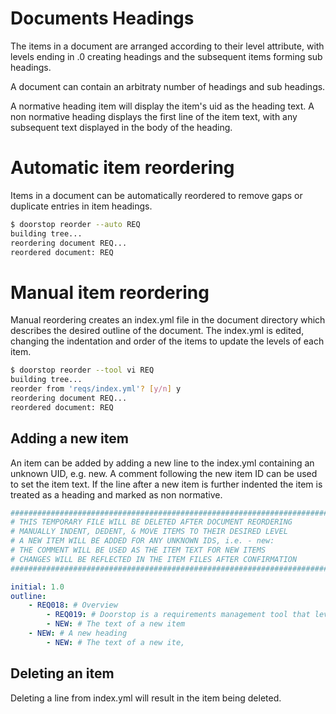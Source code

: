 # Documents Headings

The items in a document are arranged according to their level attribute, with levels ending in .0
creating headings and the subsequent items forming sub headings.

A document can contain an arbitraty number of headings and sub headings.

A normative heading item will display the item's uid as the heading text. A non normative heading
displays the first line of the item text, with any subsequent text displayed in the body of the heading.


# Automatic item reordering

Items in a document can be automatically reordered to remove gaps or duplicate entries in item headings.

```sh
$ doorstop reorder --auto REQ
building tree...
reordering document REQ...
reordered document: REQ
```

# Manual item reordering

Manual reordering creates an index.yml file in the document directory which describes the desired outline
of the document. The index.yml is edited, changing the indentation and order of the items to update the
levels of each item.

```sh
$ doorstop reorder --tool vi REQ
building tree...
reorder from 'reqs/index.yml'? [y/n] y
reordering document REQ...
reordered document: REQ
```

## Adding a new item

An item can be added by adding a new line to the index.yml containing an unknown UID, e.g. new.
A comment following the new item ID can be used to set the item text.
If the line after a new item is further indented the item is treated as a heading and marked
as non normative.

```yaml
###############################################################################
# THIS TEMPORARY FILE WILL BE DELETED AFTER DOCUMENT REORDERING
# MANUALLY INDENT, DEDENT, & MOVE ITEMS TO THEIR DESIRED LEVEL
# A NEW ITEM WILL BE ADDED FOR ANY UNKNOWN IDS, i.e. - new:
# THE COMMENT WILL BE USED AS THE ITEM TEXT FOR NEW ITEMS
# CHANGES WILL BE REFLECTED IN THE ITEM FILES AFTER CONFIRMATION
###############################################################################

initial: 1.0
outline:
    - REQ018: # Overview
        - REQ019: # Doorstop is a requirements management tool that leverage...
        - NEW: # The text of a new item
    - NEW: # A new heading
        - NEW: # The text of a new ite,
```

## Deleting an item

Deleting a line from index.yml will result in the item being deleted.

